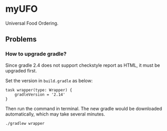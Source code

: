 # myUFO
Universal Food Ordering.

## Problems

### How to upgrade gradle?

Since gradle 2.4 does not support checkstyle report as HTML, it must be upgraded first.

Set the version in `build.gradle` as below:

```
task wrapper(type: Wrapper) {
    gradleVersion = '2.14'
}
```

Then run the command in terminal. The new gradle would be downloaded automatically, which may take several minutes.

```
./gradlew wrapper
```
